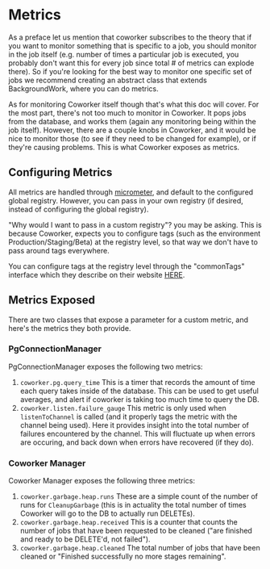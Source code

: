 # Metrics #

As a preface let us mention that coworker subscribes to the theory that
if you want to monitor something that is specific to a job, you should
monitor in the job itself (e.g. number of times a particular job is
executed, you probably don't want this for every job since total # of
metrics can explode there). So if you're looking for the best way to
monitor one specific set of jobs we recommend creating an abstract class
that extends BackgroundWork, where you can do metrics.

As for monitoring Coworker itself though that's what this doc will cover.
For the most part, there's not too much to monitor in Coworker. It pops
jobs from the database, and works them (again any monitoring being within
the job itself). However, there are a couple knobs in Coworker, and it
would be nice to monitor those (to see if they need to be changed for
example), or if they're causing problems. This is what Coworker exposes
as metrics.

## Configuring Metrics ##

All metrics are handled through [micrometer](https://micrometer.io), and
default to the configured global registry. However, you can pass in your
own registry (if desired, instead of configuring the global registry).

"Why would I want to pass in a custom registry"? you may be asking. This
is because Coworker, expects you to configure tags (such as the environment
Production/Staging/Beta) at the registry level, so that way we don't have
to pass around tags everywhere.

You can configure tags at the registry level through the "commonTags" interface
which they describe on their website [HERE](http://micrometer.io/docs/concepts#_common_tags).

## Metrics Exposed ##

There are two classes that expose a parameter for a custom metric, and here's
the metrics they both provide.

### PgConnectionManager ###

PgConnectionManager exposes the following two metrics:

1. `coworker.pg.query_time` This is a timer that records the amount of time
   each query takes inside of the database. This can be used to get useful
   averages, and alert if coworker is taking too much time to query the DB.
2. `coworker.listen.failure_gauge` This metric is only used when `listenToChannel`
   is called (and it properly tags the metric with the channel being used).
   Here it provides insight into the total number of failures encountered by
   the channel. This will fluctuate up when errors are occuring, and back down
   when errors have recovered (if they do).

### Coworker Manager ###

Coworker Manager exposes the following three metrics:

1. `coworker.garbage.heap.runs` These are a simple count of the number of runs
   for `CleanupGarbage` (this is in actuality the total number of times Coworker
   will go to the DB to actually run DELETEs).
2. `coworker.garbage.heap.received` This is a counter that counts the number
   of jobs that have been requested to be cleaned ("are finished and ready 
   to be DELETE'd, not failed").
3. `coworker.garbage.heap.cleaned` The total number of jobs that have been cleaned
   or "Finished successfully no more stages remaining".
